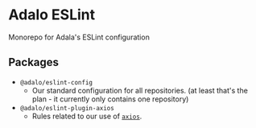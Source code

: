 # Adalo ESLint

Monorepo for Adala's ESLint configuration

## Packages

- `@adalo/eslint-config`
  - Our standard configuration for all repositories. (at least that's the plan - it currently only contains one repository)
- `@adalo/eslint-plugin-axios`
  - Rules related to our use of [`axios`](https://github.com/axios/axios).
